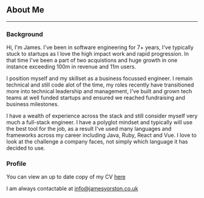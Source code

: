 ## About Me

---

### Background

Hi, I'm James. I've been in software engineering for 7+ years, I've typically stuck to startups as I love the high impact work and rapid progression. In that time I've been a part of two acquistions and huge growth in one instance exceeding 100m in revenue and 11m users. 

I position myself and my skillset as a business focussed engineer. I remain technical and still code alot of the time, my roles recently have transitioned more into technical leadership and management, I've built and grown tech teams at well funded startups and ensured we reached fundraising and business milestones. 

I have a wealth of experience across the stack and still consider myself very much a full-stack engineer. I have a polyglot mindset and typically will use the best tool for the job, as a result I've used many languages and frameworks across my career including Java, Ruby, React and Vue. I love to look at the challenge a company faces, not simply which language it has decided to use. 

### Profile

You can view an up to date copy of my CV [here](https://drive.google.com/file/d/1jA-hd4zBK6EugWCu0ujTc0Iu6NMRr1h7/view)

I am always contactable at info@jamesyorston.co.uk
